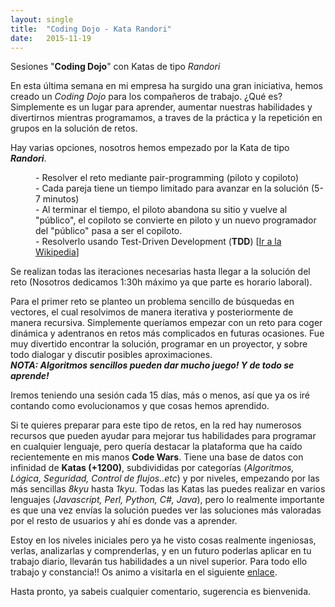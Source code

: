 ```yaml
---
layout: single 
title:  "Coding Dojo - Kata Randori"
date:   2015-11-19
---
```

<p class="intro"><span class="dropcap">S</span>esiones "<strong>Coding Dojo</strong>" con Katas de tipo <i>Randori</i></p>

En esta última semana en mi empresa ha surgido una gran iniciativa, hemos creado un <em> Coding Dojo </em> para los compañeros de trabajo. ¿Qué es? Simplemente es un lugar para aprender, aumentar nuestras habilidades y divertirnos mientras programamos, a traves de la práctica y la repetición en grupos en la solución de retos.

Hay varias opciones, nosotros hemos empezado por la Kata de tipo <strong><i>Randori</i></strong>.
<dl>
	<dd>- Resolver el reto mediante pair-programming (piloto y copiloto)</dd>
	<dd>- Cada pareja tiene un tiempo limitado para avanzar en la solución (5-7 minutos)</dd>
	<dd>- Al terminar el tiempo, el piloto abandona su sitio y vuelve al "público", el copiloto se convierte en piloto y un nuevo programador del "público" pasa a ser el copiloto.</dd>
	<dd>- Resolverlo usando Test-Driven Development (<strong>TDD</strong>) [<a href="https://en.wikipedia.org/wiki/Test-driven_development">Ir a la Wikipedia</a>] </dd>
</dl>

Se realizan todas las iteraciones necesarias hasta llegar a la solución del reto (Nosotros dedicamos 1:30h máximo ya que parte es horario laboral). 

Para el primer reto se planteo un problema sencillo de búsquedas en vectores, el cual resolvimos de manera iterativa y posteriormente de manera recursiva. Simplemente queríamos empezar con un reto para coger dinámica y adentranos en retos más complicados en futuras ocasiones. Fue muy divertido encontrar la solución, programar en un proyector, y sobre todo dialogar y discutir posibles aproximaciones. <br><i><strong>NOTA: Algoritmos sencillos pueden dar mucho juego! Y de todo se aprende!</strong></i>

Iremos teniendo una sesión cada 15 días, más o menos, así que ya os iré contando como evolucionamos y que cosas hemos aprendido.

Si te quieres preparar para este tipo de retos, en la red hay numerosos recursos que pueden ayudar para mejorar tus habilidades para programar en cualquier lenguaje, pero quería destacar la plataforma que ha caído recientemente en mis manos <strong>Code Wars</strong>. Tiene una base de datos con infinidad de <strong>Katas (+1200)</strong>, subdivididas por categorías (<i>Algoritmos, Lógica, Seguridad, Control de flujos..etc</i>) y por niveles, empezando por las más sencillas <i>8kyu</i> hasta <i>1kyu</i>. Todas las Katas las puedes realizar en varios lenguajes (<i>Javascript, Perl, Python, C#, Java</i>), pero lo realmente importante es que una vez envías la solución puedes ver las soluciones más valoradas por el resto de usuarios y ahí es donde vas a aprender. 

Estoy en los niveles iniciales pero ya he visto cosas realmente ingeniosas, verlas, analizarlas y comprenderlas, y en un futuro poderlas aplicar en tu trabajo diario, llevarán tus habilidades a un nivel superior. Para todo ello trabajo y constancia!! Os animo a visitarla en el siguiente <a href="http://www.codewars.com/">enlace</a>.


Hasta pronto, ya sabeis cualquier comentario, sugerencia es bienvenida.
